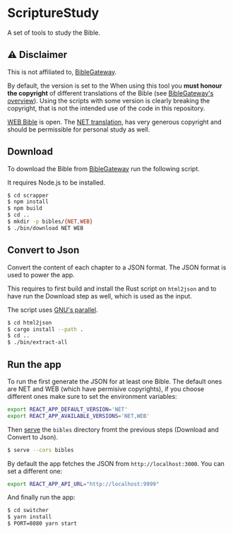 # ScriptureStudy

A set of tools to study the Bible.

## ⚠️ Disclaimer

This is not affiliated to, [BibleGateway](https://www.biblegateway.com).

By default, the version is set to the  When using this tool you **must honour
the copyright** of different translations of the Bible (see
[BibleGateway's overview](https://www.biblegateway.com/versions/)). Using the
scripts with some version is clearly breaking the copyright, that is not the
intended use of the code in this repository.

[WEB Bible](https://worldenglish.bible/) is open. The
[NET translation](https://netbible.com/copyright/), has very generous copyright
and should be permissible for personal study as well.

## Download 

To download the Bible from [BibleGateway](https://www.biblegateway.com/) run the
following script.

It requires Node.js to be installed.

```bash
$ cd scrapper
$ npm install
$ npm build
$ cd ..
$ mkdir -p bibles/{NET,WEB}
$ ./bin/download NET WEB
```

## Convert to Json

Convert the content of each chapter to a JSON format. The JSON format is used to
power the app.

This requires to first build and install the Rust script on `html2json` and to
have run the Download step as well, which is used as the input.

The script uses [GNU's parallel](https://www.gnu.org/software/parallel/).

```bash
$ cd html2json
$ cargo install --path .
$ cd ..
$ ./bin/extract-all
```

## Run the app

To run the first generate the JSON for at least one Bible. The default ones are
NET and WEB (which have permisive copyrights), if you choose different ones make
sure to set the environment variables:

```bash
export REACT_APP_DEFAULT_VERSION='NET'
export REACT_APP_AVAILABLE_VERSIONS='NET,WEB'
```

Then [serve](https://www.npmjs.com/package/serve) the `bibles` directory fromt
the previous steps (Download and Convert to Json).

```bash
$ serve --cors bibles
```

By default the app fetches the JSON from `http://localhost:3000`. You can set a
different one:

```bash
export REACT_APP_API_URL="http://localhost:9999"
```

And finally run the app:

```bash
$ cd switcher
$ yarn install
$ PORT=8080 yarn start
```
